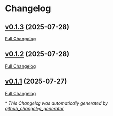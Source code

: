 # Changelog

## [v0.1.3](https://github.com/isprambiente/pdnd-ruby-client/tree/v0.1.3) (2025-07-28)

[Full Changelog](https://github.com/isprambiente/pdnd-ruby-client/compare/v0.1.2...v0.1.3)

## [v0.1.2](https://github.com/isprambiente/pdnd-ruby-client/tree/v0.1.2) (2025-07-28)

[Full Changelog](https://github.com/isprambiente/pdnd-ruby-client/compare/v0.1.1...v0.1.2)

## [v0.1.1](https://github.com/isprambiente/pdnd-ruby-client/tree/v0.1.1) (2025-07-27)

[Full Changelog](https://github.com/isprambiente/pdnd-ruby-client/compare/3f6941089b70a828eb2ebeb3778be2e8f92e4325...v0.1.1)



\* *This Changelog was automatically generated by [github_changelog_generator](https://github.com/github-changelog-generator/github-changelog-generator)*
